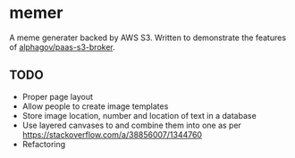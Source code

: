 memer
=====

A meme generater backed by AWS S3. Written to demonstrate the features of [alphagov/paas-s3-broker](https://github.com/alphagov/paas-s3-broker/).

TODO
----

* Proper page layout
* Allow people to create image templates
* Store image location, number and location of text in a database
* Use layered canvases to and combine them into one as per https://stackoverflow.com/a/38856007/1344760
* Refactoring
